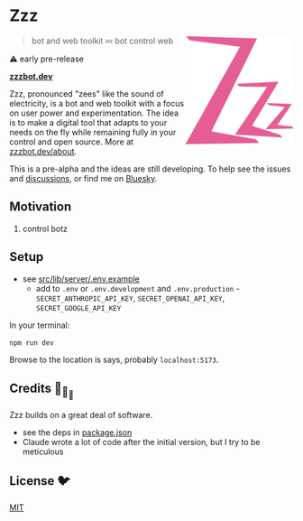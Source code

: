 # Zzz

[<img src="/static/logo.svg" alt="three sleepy z's" align="right" width="192" height="192">](https://www.zzzbot.dev/)

> bot and web toolkit 💤 bot control web

⚠️ early pre-release

**[zzzbot.dev](https://www.zzzbot.dev/)**

Zzz, pronounced "zees" like the sound of electricity,
is a bot and web toolkit with a focus on user power and experimentation.
The idea is to make a digital tool that adapts to your needs on the fly
while remaining fully in your control and open source.
More at [zzzbot.dev/about](https://www.zzzbot.dev/about).

This is a pre-alpha and the ideas are still developing.
To help see the issues and [discussions](https://github.com/ryanatkn/zzz/discussions),
or find me on [Bluesky](https://bsky.app/profile/ryanatkn.com).

## Motivation

1. control botz

## Setup

- see [src/lib/server/.env.example](/src/lib/server/.env.example)
  - add to `.env` or `.env.development` and `.env.production` -
    `SECRET_ANTHROPIC_API_KEY`, `SECRET_OPENAI_API_KEY`, `SECRET_GOOGLE_API_KEY`

In your terminal:

```bash
npm run dev
```

Browse to the location is says, probably `localhost:5173`.

## Credits 🐢<sub>🐢</sub><sub><sub>🐢</sub></sub>

Zzz builds on a great deal of software.

- see the deps in [package.json](package.json)
- Claude wrote a lot of code after the initial version, but I try to be meticulous

## License 🐦

[MIT](LICENSE)
